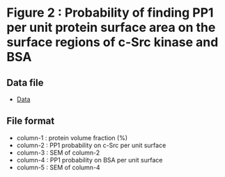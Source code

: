 # Figure 2 : Probability of finding PP1 per unit protein surface area on the surface regions of c-Src kinase and BSA

## Data file

* [Data](./data)

## File format 

* column-1 : protein volume fraction (%)
* column-2 : PP1 probability on c-Src per unit surface
* column-3 : SEM of column-2 
* column-4 : PP1 probability on BSA   per unit surface
* column-5 : SEM of column-4


